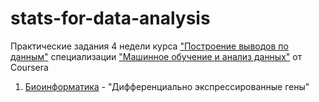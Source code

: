 # stats-for-data-analysis

Практические задания 4 недели курса ["Построение выводов по данным"](https://www.coursera.org/learn/stats-for-data-analysis) специализации ["Машинное обучение и анализ данных"](https://www.coursera.org/specializations/machine-learning-data-analysis) от Coursera

1. [Биоинформатика](https://github.com/Komsomolochka/stats-for-data-analysis/tree/main/bioinformatics) - "Дифференциально экспрессированные гены"
